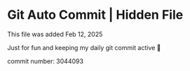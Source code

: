 # Git Auto Commit | Hidden File

This file was added Feb 12, 2025

Just for fun and keeping my daily git commit active 🤪

commit number: 3044093
